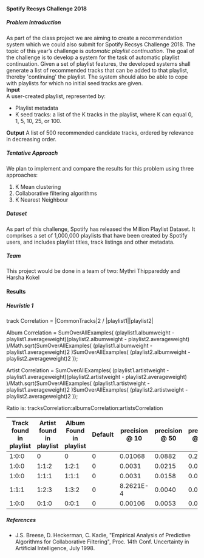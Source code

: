 #### Spotify Recsys Challenge 2018

##### Problem Introduction
As part of the class project we are aiming to create a recommendation system which we could also submit for Spotify Recsys Challenge 2018. The topic of this year’s challenge is *automatic playlist continuation*. The goal of the challenge is to develop a system for the task of automatic playlist continuation. Given a set of playlist features, the developed systems shall generate a list of recommended tracks that can be added to that playlist, thereby 'continuing' the playlist. The system should also be able to cope with playlists for which no initial seed tracks are given.  
**Input**  
A user-created playlist, represented by:
* Playlist metadata
* K seed tracks: a list of the K tracks in the playlist, where K can equal 0, 1, 5, 10, 25, or 100.  

**Output**
A list of 500 recommended candidate tracks, ordered by relevance in decreasing order.

##### Tentative Approach
We plan to implement and compare the results for this problem using three approaches:
1. K Mean clustering
2. Collaborative filtering algorithms
3. K Nearest Neighbour

##### Dataset
As part of this challenge, Spotify has released the Million Playlist Dataset. It comprises a set of 1,000,000 playlists that have been created by Spotify users, and includes playlist titles, track listings and other metadata.

##### Team
This project would be done in a team of two: Mythri Thippareddy and Harsha Kokel

#### Results

##### Heuristic 1

track Correlation =   |CommonTracks|<superscript>2</superscript> / |playlist1||playlist2|

Album Correlation =  SumOverAllExamples( (playlist1.albumweight - playlist1.averageweight)(playlist2.albumweight - playlist2.averageweight) )/Math.sqrt(SumOverAllExamples( (playlist1.albumweight - playlist1.averageweight)<superscript>2</superscript>  )SumOverAllExamples( (playlist2.albumweight - playlist2.averageweight)<superscript>2</superscript> ));

Artist Correlation = SumOverAllExamples( (playlist1.artistweight - playlist1.averageweight)(playlist2.artistweight - playlist2.averageweight) )/Math.sqrt(SumOverAllExamples( (playlist1.artistweight - playlist1.averageweight)<superscript>2</superscript>  )SumOverAllExamples( (playlist2.artistweight - playlist2.averageweight)<superscript>2</superscript> ));



Ratio is:  tracksCorrelation:albumsCorrelation:artistsCorrelation

| Track found in playlist | Artist found in playlist | Album Found in playlist | Default | precision @ 10 | precision @ 50 | precision @ 100 | precision @ 200 | precision @ 500 | precision @ 1000 |  
|-------|-------| ------- | ------ |------| -----|------|-------|-------|---- |  
| 1:0:0 | 0     | 0       | 0      | 0.01068 | 0.0882 | 0.2019 | 0.3388 | 0.5259 |0.6419 |    
| 1:0:0 | 1:1:2 | 1:2:1 | 0 | 0.0031 | 0.0215 | 0.0447 | 0.0832 | 0.1558 |  0.2466|    
| 1:0:0 | 1:1:1 | 1:1:1 | 0 | 0.0031 | 0.0158 | 0.0314 | 0.0678 | 0.1428 | 0.2262 |   
| 1:1:1 | 1:2:3 | 1:3:2 | 0 | 8.2621E-4 | 0.0040 | 0.0065 | 0.0184 | 0.04351 | 0.0872 |  
| 1:0:0 | 0:1:0 | 0:0:1| 0 | 0.00106 | 0.0053 | 0.0121 |0.02237 | 0.0526 | 0.08069 |  

##### References
* J.S. Breese, D. Heckerman, C. Kadie, "Empirical Analysis of Predictive Algorithms for Collaborative Filtering", Proc. 14th Conf. Uncertainty in Artificial Intelligence, July 1998.
